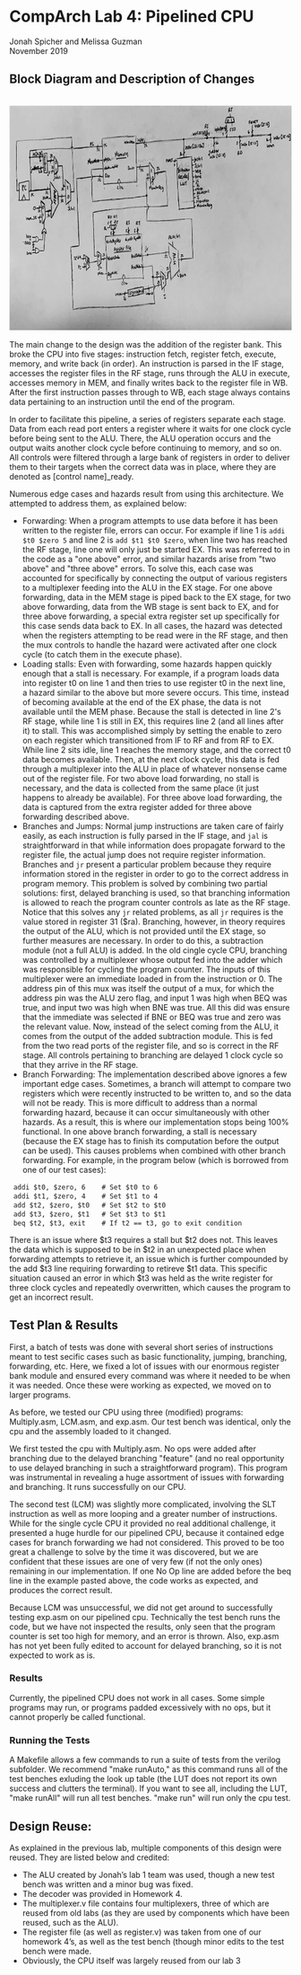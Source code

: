 # CompArch Lab 4: Pipelined CPU

Jonah Spicher and Melissa Guzman <br>
November 2019<br>

## Block Diagram and Description of Changes
<br>
<img src="CPU.jpg" width="100%" height="400">

The main change to the design was the addition of the register bank. This broke the CPU into five stages: instruction fetch, register fetch, execute, memory, and write back (in order). An instruction is parsed in the IF stage, accesses the register files in the RF stage, runs through the ALU in execute, accesses memory in MEM, and finally writes back to the register file in WB. After the first instruction passes through to WB, each stage always contains data pertaining to an instruction until the end of the program. 

In order to facilitate this pipeline, a series of registers separate each stage. Data from each read port enters a register where it waits for one clock cycle before being sent to the ALU. There, the ALU operation occurs and the output waits another clock cycle before continuing to memory, and so on. All controls were filtered through a large bank of registers in order to deliver them to their targets when the correct data was in place, where they are denoted as [control name]\_ready. 

Numerous edge cases and hazards result from using this architecture. We attempted to address them, as explained below:

 - Forwarding: When a program attempts to use data before it has been written to the register file, errors can occur. For example if line 1 is `addi $t0 $zero 5` and line 2 is `add $t1 $t0 $zero`, when line two has reached the RF stage, line one will only just be started EX. This was referred to in the code as a "one above" error, and similar hazards arise from "two above" and "three above" errors. To solve this, each case was accounted for specifically by connecting the output of various registers to a multiplexer feeding into the ALU in the EX stage. For one above forwarding, data in the MEM stage is piped back to the EX stage, for two above forwarding, data from the WB stage is sent back to EX, and for three above forwarding, a special extra register set up specifically for this case sends data back to EX. In all cases, the hazard was detected when the registers attempting to be read were in the RF stage, and then the mux controls to handle the hazard were activated after one clock cycle (to catch them in the execute phase).  
 - Loading stalls: Even with forwarding, some hazards happen quickly enough that a stall is necessary. For example, if a program loads data into register t0 on line 1 and then tries to use register t0 in the next line, a hazard similar to the above but more severe occurs. This time, instead of becoming available at the end of the EX phase, the data is not available until the MEM phase. Because the stall is detected in line 2's RF stage, while line 1 is still in EX, this requires line 2 (and all lines after it) to stall. This was accomplished simply by setting the enable to zero on each register which transitioned from IF to RF and from RF to EX. While line 2 sits idle, line 1 reaches the memory stage, and the correct t0 data becomes available. Then, at the next clock cycle, this data is fed through a multiplexer into the ALU in place of whatever nonsense came out of the register file. For two above load forwarding, no stall is necessary, and the data is collected from the same place (it just happens to already be available). For three above load forwarding, the data is captured from the extra register added for three above forwarding described above.
 - Branches and Jumps: Normal jump instructions are taken care of fairly easily, as each instruction is fully parsed in the IF stage, and `jal` is straightforward in that while information does propagate forward to the register file, the actual jump does not require register information. Branches and `jr` present a particular problem because they require information stored in the register in order to go to the correct address in program memory. This problem is solved by combining two partial solutions: first, delayed branching is used, so that branching information is allowed to reach the program counter controls as late as the RF stage. Notice that this solves any `jr` related problems, as all `jr` requires is the value stored in register 31 ($ra). Branching, however, in theory requires the output of the ALU, which is not provided until the EX stage, so further measures are necessary. In order to do this, a subtraction module (not a full ALU) is added. In the old cingle cycle CPU, branching was controlled by a multiplexer whose output fed into the adder which was responsible for cycling the program counter. The inputs of this multiplexer were an immediate loaded in from the instruction or 0. The address pin of this mux was itself the output of a mux, for which the address pin was the ALU zero flag, and input 1 was high when BEQ was true, and input two was high when BNE was true. All this did was ensure that the immediate was selected if BNE or BEQ was true and zero was the relevant value. Now, instead of the select coming from the ALU, it comes from the output of the added subtraction module. This is fed from the two read ports of the register file, and so is correct in the RF stage. All controls pertaining to branching are delayed 1 clock cycle so that they arrive in the RF stage.
 - Branch Forwarding: The implementation described above ignores a few important edge cases. Sometimes, a branch will attempt to compare two registers which were recently instructed to be written to, and so the data will not be ready. This is more difficult to address than a normal forwarding hazard, because it can occur simultaneously with other hazards. As a result, this is where our implementation stops being 100% functional. In one above branch forwarding, a stall is necessary (because the EX stage has to finish its computation before the output can be used). This causes problems when combined with other branch forwarding. For example, in the program below (which is borrowed from one of our test cases):
 ```
  addi $t0, $zero, 6    # Set $t0 to 6
  addi $t1, $zero, 4    # Set $t1 to 4
  add $t2, $zero, $t0   # Set $t2 to $t0
  add $t3, $zero, $t1   # Set $t3 to $t1
  beq $t2, $t3, exit    # If t2 == t3, go to exit condition 
 ```
  There is an issue where $t3 requires a stall but $t2 does not. This leaves the data which is supposed to be in    $t2 in an unexpected place when forwarding attempts to retrieve it, an issue which is further compounded by the add $t3 line requiring forwarding to retireve $t1 data. This specific situation caused an error in which $t3 was held as the write register for three clock cycles and repeatedly overwritten, which causes the program to get an incorrect result. 

## Test Plan & Results

First, a batch of tests was done with several short series of instructions meant to test secific cases such as basic functionality, jumping, branching, forwarding, etc. Here, we fixed a lot of issues with our enormous register bank module and ensured every command was where it needed to be when it was needed. Once these were working as expected, we moved on to larger programs.

As before, we tested our CPU using three (modified) programs: Multiply.asm, LCM.asm, and exp.asm. Our test bench was identical, only the cpu and the assembly loaded to it changed. 

We first tested the cpu with Multiply.asm. No ops were added after branching due to the delayed branching "feature" (and no real opportunity to use delayed branching in such a straightforward program). This program was instrumental in revealing a huge assortment of issues with forwarding and branching. It runs successfully on our CPU.

The second test (LCM)  was slightly more complicated, involving the SLT instruction as well as more looping and a greater number of instructions. While for the single cycle CPU it provided no real additional challenge, it presented a huge hurdle for our pipelined CPU, because it contained edge cases for branch forwarding we had not considered. This proved to be too great a challenge to solve by the time it was discovered, but we are confident that these issues are one of very few (if not the only ones) remaining in our implementation. If one No Op line are added before the beq line in the example pasted above, the code works as expected, and produces the correct result.

Because LCM was unsuccessful, we did not get around to successfully testing exp.asm on our pipelined cpu. Technically the test bench runs the code, but we have not inspected the results, only seen that the program counter is set too high for memory, and an error is thrown. Also, exp.asm has not yet been fully edited to account for delayed branching, so it is not expected to work as is. 

### Results
Currently, the pipelined CPU does not work in all cases. Some simple programs may run, or programs padded excessively with no ops, but it cannot properly be called functional. 

### Running the Tests
A Makefile allows a few commands to run a suite of tests from the verilog subfolder. We recommend "make runAuto," as this command runs all of the test benches exluding the look up table (the LUT does not report its own success and clutters the terminal). If you want to see all, including the LUT, "make runAll" will run all test benches. "make run" will run only the cpu test. 

## Design Reuse:
As explained in the previous lab, multiple components of this design were reused. They are listed below and credited:
- The ALU created by Jonah’s lab 1 team was used, though a new test bench was written and a minor bug was fixed. 
- The decoder was provided in Homework 4. 
- The multiplexer.v file contains four multiplexers, three of which are reused from old labs (as they are used by components which have been reused, such as the ALU).
- The register file (as well as register.v) was taken from one of our homework 4’s, as well as the test bench (though minor edits to the test bench were made.
- Obviously, the CPU itself was largely reused from our lab 3
